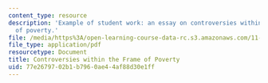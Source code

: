```yaml
---
content_type: resource
description: 'Example of student work: an essay on controversies within the frame
  of poverty.'
file: /media/https%3A/open-learning-course-data-rc.s3.amazonaws.com/11-020-poverty-public-policy-and-controversy-fall-2003/77e2679702b1b7960ae44af88d30e1ff_contro_frame_poverty.pdf
file_type: application/pdf
resourcetype: Document
title: Controversies within the Frame of Poverty
uid: 77e26797-02b1-b796-0ae4-4af88d30e1ff
---
```

